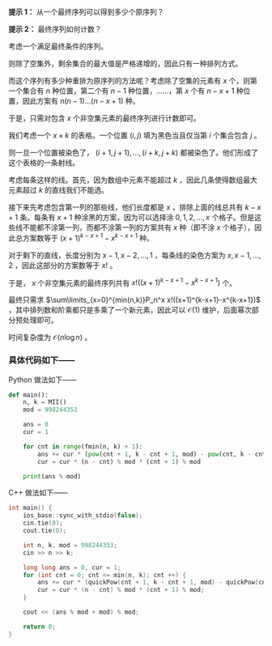 **提示 1：** 从一个最终序列可以得到多少个原序列？

**提示 2：** 最终序列如何计数？

考虑一个满足最终条件的序列。

则除了空集外，剩余集合的最大值是严格递增的，因此只有一种排列方式。

而这个序列有多少种重排为原序列的方法呢？考虑除了空集的元素有 $x$ 个，则第一个集合有 $n$ 种位置，第二个有 $n-1$ 种位置，……，第 $x$ 个有 $n-x+1$ 种位置，因此方案有 $n(n-1)\dots(n-x+1)$ 种。

于是，只需对包含 $x$ 个非空集元素的最终序列进行计数即可。

我们考虑一个 $x\times k$ 的表格。一个位置 $(i,j)$ 填为黑色当且仅当第 $i$ 个集合包含 $j$ 。

则一旦一个位置被染色了， $(i+1,j+1),\dots, (i+k,j+k)$ 都被染色了。他们形成了这个表格的一条射线。

考虑每条这样的线。首先，因为数组中元素不能超过 $k$ ，因此几条使得数组最大元素超过 $k$ 的直线我们不能选。

接下来先考虑包含第一列的那些线，他们长度都是 $x$ ，排除上面的线总共有 $k-x+1$ 条。每条有 $x+1$ 种涂黑的方案，因为可以选择涂 $0,1,2,\dots, x$ 个格子。但是这些线不能都不涂第一列，而都不涂第一列的方案共有 $x$ 种（即不涂 $x$ 个格子），因此总方案数等于 $(x+1)^{k-x+1}-x^{k-x+1}$ 种。

对于剩下的直线，长度分别为 $x-1,x-2,\dots, 1$ ，每条线的染色方案为 $x,x-1,\dots,2$ ，因此这部分的方案数等于 $x!$ 。

于是， $x$ 个非空集元素的最终序列共有 $x!((x+1)^{k-x+1}-x^{k-x+1})$ 个。

最终只需求 $\sum\limits_{x=0}^{min(n,k)}P_n^x x!((x+1)^{k-x+1}-x^{k-x+1})$ ，其中排列数和阶乘都只是多乘了一个新元素，因此可以 $\mathcal{O}(1)$ 维护，后面幂次部分预处理即可。

时间复杂度为 $\mathcal{O}(n\log n)$ 。

### 具体代码如下——

Python 做法如下——

```Python []
def main():
    n, k = MII()
    mod = 998244353

    ans = 0
    cur = 1

    for cnt in range(fmin(n, k) + 1):
        ans += cur * (pow(cnt + 1, k - cnt + 1, mod) - pow(cnt, k - cnt + 1, mod)) % mod
        cur = cur * (n - cnt) % mod * (cnt + 1) % mod

    print(ans % mod)
```

C++ 做法如下——

```cpp []
int main() {
    ios_base::sync_with_stdio(false);
    cin.tie(0);
    cout.tie(0);

    int n, k, mod = 998244353;
    cin >> n >> k;

    long long ans = 0, cur = 1;
    for (int cnt = 0; cnt <= min(n, k); cnt ++) {
        ans += cur * (quickPow(cnt + 1, k - cnt + 1, mod) - quickPow(cnt, k - cnt + 1, mod)) % mod;
        cur = cur * (n - cnt) % mod * (cnt + 1) % mod;
    }

    cout << (ans % mod + mod) % mod;

    return 0;
}
```

